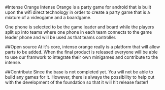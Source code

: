 #Intense Orange
Intense Orange is a party game for android that is built upon the wifi direct
technology in order to create a party game that is a mixture of a videogame and a boardgame. 

One phone is selected to be the game leader and board while the players split up
into teams where one phone in each team connects to the game leader phone and
will be used as that teams controller.

##Open source
At it's core, intense orange really is a platform that will allow parts to be
added. When the final product is released everyone will be able to use our
framwork to integrate their own minigames and contribute to the intense.

##Contribute
Since the base is not completed yet. You will not be able to build any games for
it. However, there is always the possibility to help out with the development of
the foundation so that it will hit release faster!


 
